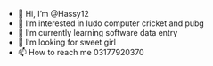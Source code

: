 - 👋 Hi, I’m @Hassy12
- 👀 I’m interested in ludo computer cricket and pubg
- 🌱 I’m currently learning software data entry
- 💞️ I’m looking for sweet girl 
- 📫 How to reach me 03177920370

<!---
Hassy12/Hassy12 is a ✨ special ✨ repository because its `README.md` (this file) appears on your GitHub profile.
You can click the Preview link to take a look at your changes.
--->
